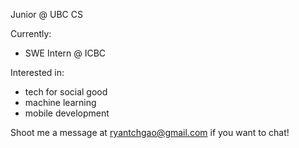 Junior @ UBC CS

Currently:
- SWE Intern @ ICBC

Interested in:
- tech for social good
- machine learning
- mobile development

Shoot me a message at ryantchgao@gmail.com if you want to chat!
